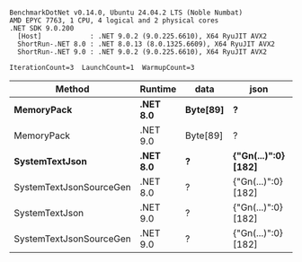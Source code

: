 ```

BenchmarkDotNet v0.14.0, Ubuntu 24.04.2 LTS (Noble Numbat)
AMD EPYC 7763, 1 CPU, 4 logical and 2 physical cores
.NET SDK 9.0.200
  [Host]            : .NET 9.0.2 (9.0.225.6610), X64 RyuJIT AVX2
  ShortRun-.NET 8.0 : .NET 8.0.13 (8.0.1325.6609), X64 RyuJIT AVX2
  ShortRun-.NET 9.0 : .NET 9.0.2 (9.0.225.6610), X64 RyuJIT AVX2

IterationCount=3  LaunchCount=1  WarmupCount=3  

```
| Method                  | Runtime  | data     | json                | Mean        | Error      | StdDev   | Min         | Max         | Gen0   | Allocated |
|------------------------ |--------- |--------- |-------------------- |------------:|-----------:|---------:|------------:|------------:|-------:|----------:|
| **MemoryPack**              | **.NET 8.0** | **Byte[89]** | **?**                   |    **51.17 ns** |   **9.097 ns** | **0.499 ns** |    **50.84 ns** |    **51.75 ns** | **0.0062** |     **104 B** |
| MemoryPack              | .NET 9.0 | Byte[89] | ?                   |    41.78 ns |   6.022 ns | 0.330 ns |    41.50 ns |    42.15 ns | 0.0062 |     104 B |
| **SystemTextJson**          | **.NET 8.0** | **?**        | **{&quot;Gn(...)&quot;:0} [182]** |   **966.52 ns** |  **25.656 ns** | **1.406 ns** |   **965.27 ns** |   **968.04 ns** | **0.0057** |     **104 B** |
| SystemTextJsonSourceGen | .NET 8.0 | ?        | {&quot;Gn(...)&quot;:0} [182] | 1,003.75 ns |  26.973 ns | 1.478 ns | 1,002.09 ns | 1,004.93 ns | 0.0057 |     104 B |
| SystemTextJson          | .NET 9.0 | ?        | {&quot;Gn(...)&quot;:0} [182] |   935.20 ns |  11.597 ns | 0.636 ns |   934.62 ns |   935.88 ns | 0.0057 |     104 B |
| SystemTextJsonSourceGen | .NET 9.0 | ?        | {&quot;Gn(...)&quot;:0} [182] |   946.02 ns | 146.916 ns | 8.053 ns |   940.98 ns |   955.31 ns | 0.0057 |     104 B |

